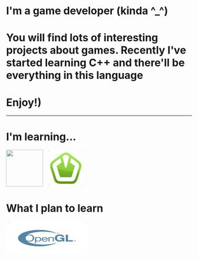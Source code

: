 
<h1 aligh="center">I'm a game developer (kinda ^_^)</h1>
<h1 aligh="center">You will find lots of interesting projects about games. Recently I've started learning C++ and there'll be everything in this language</h1>
<h1 aligh="left">Enjoy!)</h1>




---
<h1 align="left">I'm learning...</h1>
<p align="left"><img src="https://skillicons.dev/icons?i=cpp"width="100" height="100">&nbsp&nbsp&nbsp<img src="SFML_ICON.png"width="100" height="100"></p>


<h1 align="left">What I plan to learn</h1>
<p align="left"><img src="OpenGL_ICON.png"width="220" height="90"></p>


<!--
**ArhanCrane/ArhanCrane** is a ✨ _special_ ✨ repository because its `README.md` (this file) appears on your GitHub profile.

Here are some ideas to get you started:

- 🔭 I’m currently working on ...
- 🌱 I’m currently learning ...
- 👯 I’m looking to collaborate on ...
- 🤔 I’m looking for help with ...
- 💬 Ask me about ...
- 📫 How to reach me: ...
- 😄 Pronouns: ...
- ⚡ Fun fact: ...
-->
